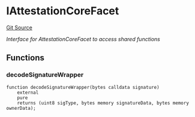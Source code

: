 # IAttestationCoreFacet
[Git Source](https://github.com/capsign/protocol/blob/dfa6820124c5610a6bfa06329447dbae7c24bc0a/src/Attestations/registry/facets/WebAuthnProxyFacet.sol)

*Interface for AttestationCoreFacet to access shared functions*


## Functions
### decodeSignatureWrapper


```solidity
function decodeSignatureWrapper(bytes calldata signature)
    external
    pure
    returns (uint8 sigType, bytes memory signatureData, bytes memory ownerData);
```

